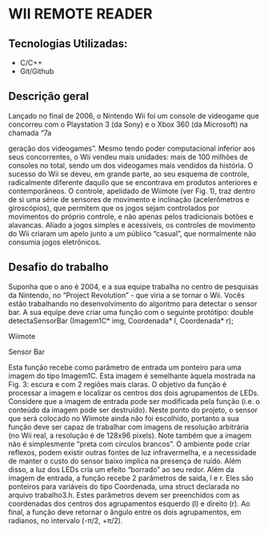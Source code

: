 
# WII REMOTE READER

## Tecnologias Utilizadas:
- C/C++
- Git/Github


## Descrição geral
Lançado no final de 2006, o Nintendo Wii foi um console de videogame que concorreu com o Playstation 3
(da Sony) e o Xbox 360 (da Microsoft) na chamada “7a

geração dos videogames”. Mesmo tendo poder
computacional inferior aos seus concorrentes, o Wii vendeu mais unidades: mais de 100 milhões de
consoles no total, sendo um dos videogames mais vendidos da história.
O sucesso do Wii se deveu, em grande parte, ao seu esquema de controle, radicalmente diferente daquilo
que se encontrava em produtos anteriores e contemporâneos. O controle, apelidado de Wiimote (ver Fig. 1),
traz dentro de si uma série de sensores de movimento e inclinação (acelerômetros e giroscópios), que
permitem que os jogos sejam controlados por movimentos do próprio controle, e não apenas pelos
tradicionais botões e alavancas. Aliado a jogos simples e acessíveis, os controles de movimento do Wii
criaram um apelo junto a um público “casual”, que normalmente não consumia jogos eletrônicos.

## Desafio do trabalho
Suponha que o ano é 2004, e a sua equipe trabalha no centro de pesquisas da Nintendo, no “Project
Revolution” - que viria a se tornar o Wii. Vocês estão trabalhando no desenvolvimento do algoritmo para
detectar o sensor bar. A sua equipe deve criar uma função com o seguinte protótipo:
double detectaSensorBar (Imagem1C* img, Coordenada* l, Coordenada* r);

Wiimote

Sensor Bar

Esta função recebe como parâmetro de entrada um ponteiro para uma imagem do tipo Imagem1C. Esta
imagem é semelhante àquela mostrada na Fig. 3: escura e com 2 regiões mais claras. O objetivo da função
é processar a imagem e localizar os centros dos dois agrupamentos de LEDs. Considere que a imagem de
entrada pode ser modificada pela função (i.e. o conteúdo da imagem pode ser destruído).
Neste ponto do projeto, o sensor que será colocado no Wiimote ainda não foi escolhido, portanto a sua
função deve ser capaz de trabalhar com imagens de resolução arbitrária (no Wii real, a resolução é de
128x96 pixels). Note também que a imagem não é simplesmente “preta com círculos brancos”. O ambiente
pode criar reflexos, podem existir outras fontes de luz infravermelha, e a necessidade de manter o custo do
sensor baixo implica na presença de ruído. Além disso, a luz dos LEDs cria um efeito “borrado” ao seu redor.
Além da imagem de entrada, a função recebe 2 parâmetros de saída, l e r. Eles são ponteiros para
variáveis do tipo Coordenada, uma struct declarada no arquivo trabalho3.h. Estes parâmetros devem ser
preenchidos com as coordenadas dos centros dos agrupamentos esquerdo (l) e direito (r). Ao final, a
função deve retornar o ângulo entre os dois agrupamentos, em radianos, no intervalo (-π/2, +π/2).
